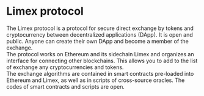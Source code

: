 # Limex protocol
The Limex protocol is a protocol for secure direct exchange by tokens and cryptocurrency between decentralized applications (DApp). It is open and public. Anyone can create their own DApp and become a member of the exchange.<br>
The protocol works on Ethereum and its sidechain Limex and organizes an interface for connecting other blockchains. This allows you to add to the list of exchange any cryptocurrencies and tokens.<br>
The exchange algorithms are contained in smart contracts pre-loaded into Ethereum and Limex, as well as in scripts of cross-source oracles. The codes of smart contracts and scripts are open.
